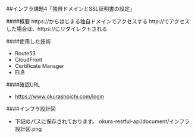 ##インフラ課題4「独自ドメインとSSL証明書の設定」

####概要
https://からはじまる独自ドメインでアクセスする
http://でアクセスした場合は、https://にリダイレクトされる


####使用した技術
- Route53 
- CloudFront
- Certificate Manager
- ELB

####確認URL
- https://www.okurashoichi.com/login

####インフラ設計図
- 下記のパスに保存されております。
  okura-restful-api/document/インフラ設計図.png
